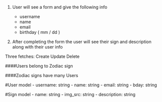 1. User will see a form and give the following info
    - username
    - name
    - email
    - birthday ( mm / dd )

2. After completing the form the user will see their sign and description along with their user info



Three fetches:
Create
Update
Delete


####Users belong to Zodiac sign

####Zodiac signs have many Users

#User model
    - username: string
    - name: string
    - email: string
    - bday: string

#Sign model
    - name: string
    - img_src: string
    - description: string